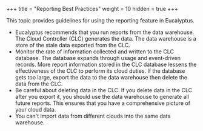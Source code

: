 +++
title = "Reporting Best Practices"
weight = 10
hidden = true
+++

This topic provides guidelines for using the reporting feature in Eucalyptus.

* Eucalyptus recommends that you run reports from the data warehouse. The Cloud Controller (CLC) generates the data. The data warehouse is a store of the stale data exported from the CLC. 
* Monitor the rate of information collected and written to the CLC database. The database expands through usage and event-driven records. More report information stored in the CLC database lessens the effectiveness of the CLC to perform its cloud duties. If the database gets too large, export the data to the data warehouse then delete the data from the CLC. 
* Be careful about deleting data in the CLC. If you delete data in the CLC after you export it, you should use the data warehouse to generate all future reports. This ensures that you have a comprehensive picture of your cloud data. 
* You can't import data from different clouds into the same data warehouse. 
